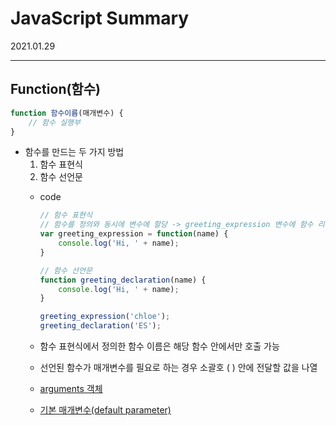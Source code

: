 # JavaScript Summary
2021.01.29

---------------------------------------
## Function(함수)

```jsx
function 함수이름(매개변수) {
	// 함수 실행부
}
```

- 함수를 만드는 두 가지 방법
    1. 함수 표현식
    2. 함수 선언문
    - code

        ```jsx
        // 함수 표현식
        // 함수를 정의와 동시에 변수에 할당 -> greeting_expression 변수에 함수 리터럴을 할당
        var greeting_expression = function(name) {
            console.log('Hi, ' + name);
        }

        // 함수 선언문
        function greeting_declaration(name) {
            console.log('Hi, ' + name);
        }

        greeting_expression('chloe');
        greeting_declaration('ES');
        ```

    - 함수 표현식에서 정의한 함수 이름은 해당 함수 안에서만 호출 가능
    - 선언된 함수가 매개변수를 필요로 하는 경우 소괄호 ( ) 안에 전달할 값을 나열
    - [arguments 객체](https://www.notion.so/JavaScript-34fb7ba0b4924f8b8a12180451ac0f29#25a9cd0136db44f18471afe1fdba200f)
    - [기본 매개변수(default parameter)](https://www.notion.so/JavaScript-34fb7ba0b4924f8b8a12180451ac0f29#2d0466257b71494b8b4f6a470b280f62)